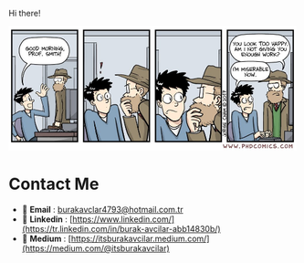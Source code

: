 Hi there!

![Profile image](./about.png)

#

# Contact Me

- :email: <span style="font-weight: bolder">Email</span> : burakavclar4793@hotmail.com.tr
- :link: <span style="font-weight: bolder">Linkedin</span> : [https://www.linkedin.com/](https://tr.linkedin.com/in/burak-avcilar-abb14830b/)
- 📝 <span style="font-weight: bolder">Medium</span> : [https://itsburakavcilar.medium.com/](https://medium.com/@itsburakavcilar)

#

